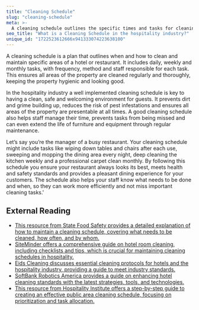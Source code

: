 ```yaml
---
title: "Cleaning Schedule"
slug: "cleaning-schedule"
meta: >-
  A cleaning schedule outlines the specific times and tasks for cleaning areas in hotels, restaurants, cafes, and bars, ensuring hygiene and efficiency.
seo_title: "What is a Cleaning Schedule in the hospitality industry?"
unique_id: "1722523612666x941333074223638100"
---
```


A cleaning schedule is a plan that outlines when and how to clean and maintain specific areas of a hotel or restaurant. It includes daily, weekly and monthly tasks, with frequency, method and staff responsible for each task. This ensures all areas of the property are cleaned regularly and thoroughly, keeping the property hygienic and looking good.

In the hospitality industry a well implemented cleaning schedule is key to having a clean, safe and welcoming environment for guests. It prevents dirt and grime building up, reduces the risk of pest infestations and ensures all areas of the property are presentable at all times. A good cleaning schedule also helps staff manage their time, prevents tasks from being missed and can even extend the life of furniture and equipment through regular maintenance.

Let’s say you’re the manager of a busy restaurant. Your cleaning schedule might include tasks like wiping down tables and chairs after each use, sweeping and mopping the dining area every night, deep cleaning the kitchen weekly and a professional carpet clean monthly. By following this schedule you ensure your restaurant always looks its best, meets health and safety standards and provides a pleasant dining experience for your customers. The schedule also helps your staff know what needs to be done and when, so they can work more efficiently and not miss important cleaning tasks.'

## External Reading

- [This resource from State Food Safety provides a detailed explanation of how to maintain a cleaning schedule, covering what needs to be cleaned, how often, and by whom.](https://www.statefoodsafety.com/Resources/Resources/training-tip-maintaining-a-cleaning-schedule)
- [SiteMinder offers a comprehensive guide on hotel room cleaning, including checklists and tips, which is crucial for maintaining cleaning schedules in hospitality.](https://www.siteminder.com/r/hotel-room-cleaning/)
- [Eids Cleaning discusses essential cleaning protocols for hotels and the hospitality industry, providing a guide to meet industry standards.](https://www.eidscleaning.com/news/cleaning-protocols-for-hotels-and-the-hospitality-industry)
- [SoftBank Robotics America provides a guide on enhancing hotel cleaning standards with the latest strategies, tools, and technologies.](https://us.softbankrobotics.com/blog/hotel-cleaning)
- [This resource from Hospitality Institute offers a step-by-step guide to creating an effective public area cleaning schedule, focusing on prioritization and task allocation.](https://hospitality.institute/bha205/create-effective-public-area-cleaning-schedule/)